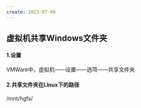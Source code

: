 ```yaml
---
create: 2023-07-08
---
```

## 虚拟机共享Windows文件夹

#### 1.设置

VMWare中，虚拟机——设置——选项——共享文件夹

#### 2.共享文件夹在LInux下的路径

/mnt/hgfs/